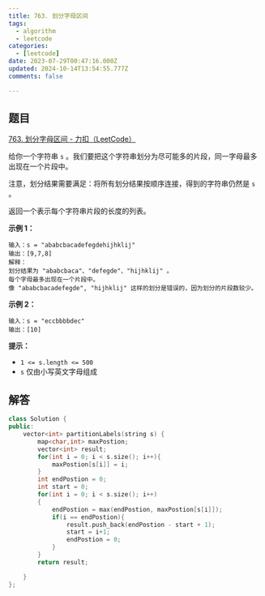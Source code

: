 ```yaml
---
title: 763. 划分字母区间
tags:
  - algorithm
  - leetcode
categories:
  - [leetcode]
date: 2023-07-29T00:47:16.000Z
updated: 2024-10-14T13:54:55.777Z
comments: false

---
```


<!--more-->
## 题目

[763. 划分字母区间 - 力扣（LeetCode）](https://leetcode.cn/problems/partition-labels/)

给你一个字符串 `s` 。我们要把这个字符串划分为尽可能多的片段，同一字母最多出现在一个片段中。

注意，划分结果需要满足：将所有划分结果按顺序连接，得到的字符串仍然是 `s` 。

返回一个表示每个字符串片段的长度的列表。

**示例 1：**

```
输入：s = "ababcbacadefegdehijhklij"
输出：[9,7,8]
解释：
划分结果为 "ababcbaca"、"defegde"、"hijhklij" 。
每个字母最多出现在一个片段中。
像 "ababcbacadefegde", "hijhklij" 这样的划分是错误的，因为划分的片段数较少。 
```

**示例 2：**

```
输入：s = "eccbbbbdec"
输出：[10]

```

**提示：**

- `1 <= s.length <= 500`
- `s` 仅由小写英文字母组成

## 解答

```c++
class Solution {
public:
    vector<int> partitionLabels(string s) {
        map<char,int> maxPostion;
        vector<int> result;
        for(int i = 0; i < s.size(); i++){
            maxPostion[s[i]] = i;
        }
        int endPostion = 0;
        int start = 0;
        for(int i = 0; i < s.size(); i++)
        {
            endPostion = max(endPostion, maxPostion[s[i]]);
            if(i == endPostion){
                result.push_back(endPostion - start + 1);
                start = i+1;
                endPostion = 0;
            }
        }
        return result;

    }
};
```